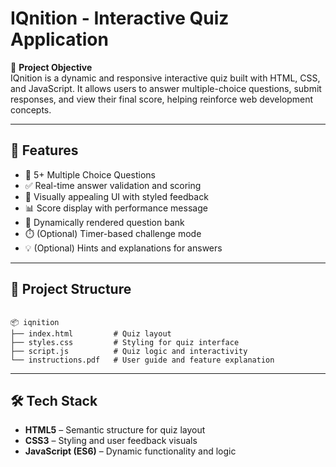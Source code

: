 # IQnition - Interactive Quiz Application

🚀 **Project Objective**  
IQnition is a dynamic and responsive interactive quiz built with HTML, CSS, and JavaScript. It allows users to answer multiple-choice questions, submit responses, and view their final score, helping reinforce web development concepts.

---

## 🧠 Features

- 📝 5+ Multiple Choice Questions
- ✅ Real-time answer validation and scoring
- 🎨 Visually appealing UI with styled feedback
- 📊 Score display with performance message
- 🔁 Dynamically rendered question bank
- ⏱️ (Optional) Timer-based challenge mode
- 💡 (Optional) Hints and explanations for answers

---

## 📁 Project Structure

```

📦 iqnition
├── index.html         # Quiz layout
├── styles.css         # Styling for quiz interface
├── script.js          # Quiz logic and interactivity
└── instructions.pdf   # User guide and feature explanation

````

---

## 🛠️ Tech Stack

- **HTML5** – Semantic structure for quiz layout
- **CSS3** – Styling and user feedback visuals
- **JavaScript (ES6)** – Dynamic functionality and logic
